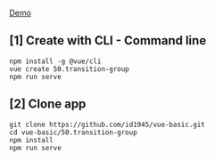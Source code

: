 [Demo](https://id1945.github.io/vue-basic/50.transition-group/dist "Demo")

## [1] Create with CLI - Command line
```
npm install -g @vue/cli
vue create 50.transition-group
npm run serve
```

## [2] Clone app
```
git clone https://github.com/id1945/vue-basic.git
cd vue-basic/50.transition-group
npm install
npm run serve
```
